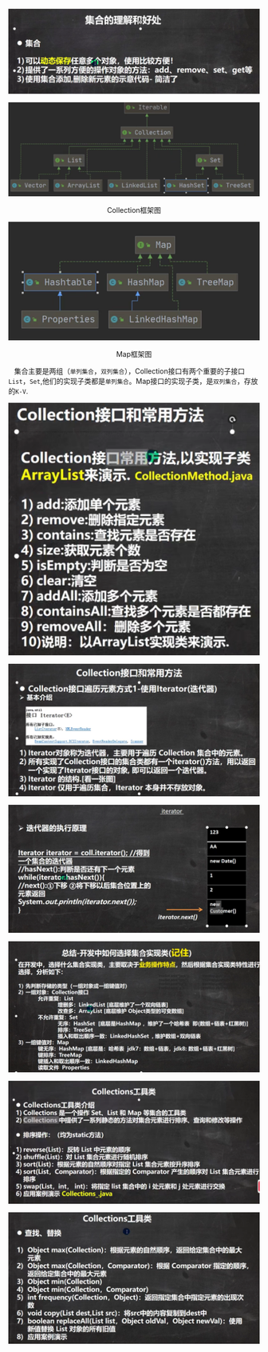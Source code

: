 ![](image/2021-10-15-11-10-11.png)  


![](image/2021-10-15-11-20-33.png)  
<center>Collection框架图</center>  

![](image/2021-10-15-11-20-53.png)  
<center>Map框架图</center>  

 &nbsp;&nbsp;&nbsp;集合主要是两组（`单列集合`，`双列集合`），Collection接口有两个重要的子接口`List`，`Set`,他们的实现子类都是`单列集合`。Map接口的实现子类，是`双列集合`，存放的`K-V`. 


 ![](image/2021-10-15-11-34-16.png)  

 ![](image/2021-10-15-11-36-13.png)  

 ![](image/2021-10-15-11-38-14.png)  

 ![](image/2021-10-28-16-19-19.png)  

 ![](image/2021-10-30-10-25-43.png)  

 ![](image/2021-10-30-10-35-26.png)
